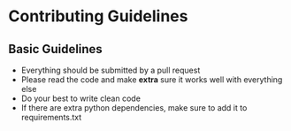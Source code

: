 # Contributing Guidelines

## Basic Guidelines

- Everything should be submitted by a pull request
- Please read the code and make **extra** sure it works well with everything else
- Do your best to write clean code
- If there are extra python dependencies, make sure to add it to requirements.txt
